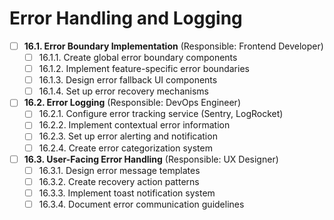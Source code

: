 # Error Handling and Logging

- [ ] **16.1. Error Boundary Implementation** (Responsible: Frontend Developer)
  - [ ] 16.1.1. Create global error boundary components
  - [ ] 16.1.2. Implement feature-specific error boundaries
  - [ ] 16.1.3. Design error fallback UI components
  - [ ] 16.1.4. Set up error recovery mechanisms

- [ ] **16.2. Error Logging** (Responsible: DevOps Engineer)
  - [ ] 16.2.1. Configure error tracking service (Sentry, LogRocket)
  - [ ] 16.2.2. Implement contextual error information
  - [ ] 16.2.3. Set up error alerting and notification
  - [ ] 16.2.4. Create error categorization system

- [ ] **16.3. User-Facing Error Handling** (Responsible: UX Designer)
  - [ ] 16.3.1. Design error message templates
  - [ ] 16.3.2. Create recovery action patterns
  - [ ] 16.3.3. Implement toast notification system
  - [ ] 16.3.4. Document error communication guidelines 